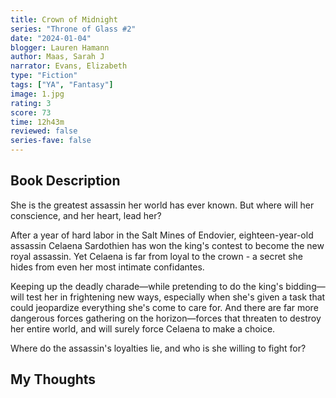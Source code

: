 ```yaml
---
title: Crown of Midnight
series: "Throne of Glass #2"
date: "2024-01-04"
blogger: Lauren Hamann
author: Maas, Sarah J
narrator: Evans, Elizabeth
type: "Fiction"
tags: ["YA", "Fantasy"]
image: 1.jpg
rating: 3
score: 73
time: 12h43m
reviewed: false
series-fave: false
---
```


## Book Description

She is the greatest assassin her world has ever known.
But where will her conscience, and her heart, lead her?

After a year of hard labor in the Salt Mines of Endovier, eighteen-year-old assassin Celaena Sardothien has won the king's contest to become the new royal assassin. Yet Celaena is far from loyal to the crown - a secret she hides from even her most intimate confidantes.

Keeping up the deadly charade—while pretending to do the king's bidding—will test her in frightening new ways, especially when she's given a task that could jeopardize everything she's come to care for. And there are far more dangerous forces gathering on the horizon—forces that threaten to destroy her entire world, and will surely force Celaena to make a choice.

Where do the assassin's loyalties lie, and who is she willing to fight for?

## My Thoughts
